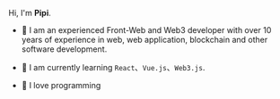 Hi, I'm **Pipi**.

- 🍰 I am an experienced Front-Web and Web3 developer with over 10 years of experience in web, web application, blockchain and other software development.

- 🌈 I am currently learning `React`、`Vue.js`、`Web3.js`.

- 🌸 I love programming

